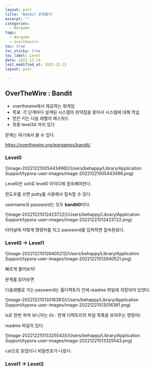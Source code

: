 ```yaml
---
layout: post
title: "Bandit 문제풀이"
excerpt: ""
categories:
  - Wargame
tags:
  - Wargame
  - overthewire
toc: true
toc_sticky: true
toc_label: Level
data: 2022-12-18
last_modified_at: 2022-12-21
layout: post

---
```


## OverTheWire : Bandit

- overthewire에서 제공하는 워게임
- 목표: 각 단계마다 설계된 시스템의 취약점을 찾아서 시스템에 대해 학습
- 얻은 키는 다음 레벨의 패스워드
- 최종 level34 까지 있다

문제는 여기에서 볼 수 있다.

https://overthewire.org/wargames/bandit/



### Level0

![image-20221221005443496](/Users/behappy/Library/Application Support/typora-user-images/image-20221221005443496.png)

Level0은 ssh로 level0 아이디에 접속해야한다.

윈도우를 쓰면 putty를 사용해서 접속할 수 있다.

username과 password는 모두 **bandit0**이다.



![image-20221221012423722](/Users/behappy/Library/Application Support/typora-user-images/image-20221221012423722.png)

터미널에 저렇게 명령어를 치고 password를 입력하면 접속완료다.



### Level0 → Level1

![image-20221221012640521](/Users/behappy/Library/Application Support/typora-user-images/image-20221221012640521.png)

빠르게 풀어보자!

문제를 읽어보면 

다음레벨로 가는 password는 홈디렉토리 안에 readme 파일에 저장되어 있댄다.

![image-20221221013016381](/Users/behappy/Library/Application Support/typora-user-images/image-20221221013016381.png)

ls로 한번 쓱싹 보니까는 (ls : 현재 디렉토리의 파일 목록을 보여주는 명령어)

readme 파일이 있다.

![image-20221221013325543](/Users/behappy/Library/Application Support/typora-user-images/image-20221221013325543.png)

cat으로 읽었더니 비밀번호가 나왔다.


### Level1 → Level2
